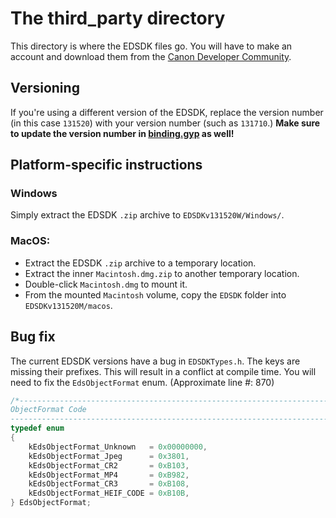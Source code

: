 # The third_party directory

This directory is where the EDSDK files go. You will have to make an account
and download them from the [Canon Developer Community](https://developercommunity.usa.canon.com/s/).

## Versioning

If you're using a different version of the EDSDK, replace the version number
(in this case `131520`) with your version number (such as `131710`.)
**Make sure to update the version number in [binding.gyp](../binding.gyp) as well!**

## Platform-specific instructions

### Windows

Simply extract the EDSDK `.zip` archive to `EDSDKv131520W/Windows/`.

### MacOS:

-   Extract the EDSDK `.zip` archive to a temporary location.
-   Extract the inner `Macintosh.dmg.zip` to another temporary location.
-   Double-click `Macintosh.dmg` to mount it.
-   From the mounted `Macintosh` volume, copy the `EDSDK` folder into `EDSDKv131520M/macos`.

## Bug fix

The current EDSDK versions have a bug in `EDSDKTypes.h`. The keys are missing
their prefixes. This will result in a conflict at compile time.
You will need to fix the `EdsObjectFormat` enum. (Approximate line #: 870)

```cpp
/*-----------------------------------------------------------------------------
ObjectFormat Code
-----------------------------------------------------------------------------*/
typedef enum
{
    kEdsObjectFormat_Unknown   = 0x00000000,
    kEdsObjectFormat_Jpeg      = 0x3801,
    kEdsObjectFormat_CR2       = 0xB103,
    kEdsObjectFormat_MP4       = 0xB982,
    kEdsObjectFormat_CR3       = 0xB108,
    kEdsObjectFormat_HEIF_CODE = 0xB10B,
} EdsObjectFormat;
```
